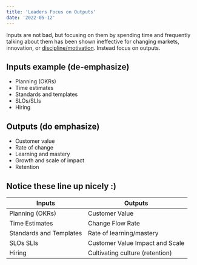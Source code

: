 ```yaml
---
title: 'Leaders Focus on Outputs'
date: '2022-05-12'
---
```


Inputs are not bad, but focusing on them by spending time and frequently talking
about them has been shown ineffective for changing markets, innovation, or
[discipline/motivation](05-10-motivation-vs-discipline). Instead focus on
outputs.

## Inputs example (de-emphasize)

- Planning (OKRs)
- Time estimates
- Standards and templates
- SLOs/SLIs
- Hiring

## Outputs (do emphasize)

- Customer value
- Rate of change
- Learning and mastery
- Growth and scale of impact
- Retention

## Notice these line up nicely :)

| Inputs                  | Outputs                         |
| ---                     | ---                             |
| Planning (OKRs)         | Customer Value                  |
| Time Estimates          | Change Flow Rate                |
| Standards and Templates | Rate of learning/mastery        |
| SLOs SLIs               | Customer Value Impact and Scale |
| Hiring                  | Cultivating culture (retention) |
